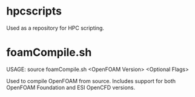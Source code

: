 # hpcscripts
Used as a repository for HPC scripting.

# foamCompile.sh
USAGE: source foamCompile.sh \<OpenFOAM Version> \<Optional Flags>

Used to compile OpenFOAM from source. Includes support for both OpenFOAM Foundation and ESI OpenCFD versions.

